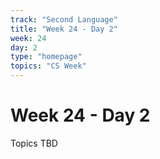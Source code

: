 ```yaml
---
track: "Second Language"
title: "Week 24 - Day 2"
week: 24
day: 2
type: "homepage"
topics: "CS Week"
---
```



# Week 24 - Day 2

Topics TBD